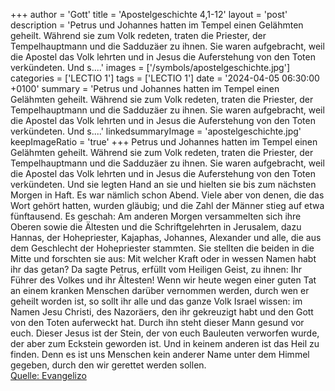 +++
author = 'Gott'
title = 'Apostelgeschichte 4,1-12'
layout = 'post'
description = 'Petrus und Johannes hatten im Tempel einen Gelähmten geheilt. Während sie zum Volk redeten, traten die Priester, der Tempelhauptmann und die Sadduzäer zu ihnen. Sie waren aufgebracht, weil die Apostel das Volk lehrten und in Jesus die Auferstehung von den Toten verkündeten. Und s....'
images = ['/symbols/apostelgeschichte.jpg']
categories = ['LECTIO 1']
tags = ['LECTIO 1']
date = '2024-04-05 06:30:00 +0100'
summary = 'Petrus und Johannes hatten im Tempel einen Gelähmten geheilt. Während sie zum Volk redeten, traten die Priester, der Tempelhauptmann und die Sadduzäer zu ihnen. Sie waren aufgebracht, weil die Apostel das Volk lehrten und in Jesus die Auferstehung von den Toten verkündeten. Und s....'
linkedsummaryImage = 'apostelgeschichte.jpg'
keepImageRatio = 'true'
+++
Petrus und Johannes hatten im Tempel einen Gelähmten geheilt. Während sie zum Volk redeten, traten die Priester, der Tempelhauptmann und die Sadduzäer zu ihnen.
Sie waren aufgebracht, weil die Apostel das Volk lehrten und in Jesus die Auferstehung von den Toten verkündeten.
Und sie legten Hand an sie und hielten sie bis zum nächsten Morgen in Haft.<!--more--> Es war nämlich schon Abend.
Viele aber von denen, die das Wort gehört hatten, wurden gläubig; und die Zahl der Männer stieg auf etwa fünftausend.
Es geschah: Am anderen Morgen versammelten sich ihre Oberen sowie die Ältesten und die Schriftgelehrten in Jerusalem,
dazu Hannas, der Hohepriester, Kajaphas, Johannes, Alexander und alle, die aus dem Geschlecht der Hohepriester stammten.
Sie stellten die beiden in die Mitte und forschten sie aus: Mit welcher Kraft oder in wessen Namen habt ihr das getan?
Da sagte Petrus, erfüllt vom Heiligen Geist, zu ihnen: Ihr Führer des Volkes und ihr Ältesten!
Wenn wir heute wegen einer guten Tat an einem kranken Menschen darüber vernommen werden, durch wen er geheilt worden ist,
so sollt ihr alle und das ganze Volk Israel wissen: im Namen Jesu Christi, des Nazoräers, den ihr gekreuzigt habt und den Gott von den Toten auferweckt hat. Durch ihn steht dieser Mann gesund vor euch.
Dieser Jesus ist der Stein, der von euch Bauleuten verworfen wurde, der aber zum Eckstein geworden ist.
Und in keinem anderen ist das Heil zu finden. Denn es ist uns Menschen kein anderer Name unter dem Himmel gegeben, durch den wir gerettet werden sollen.<br> [Quelle: Evangelizo](https://evangeliumtagfuertag.org/DE/gospel)